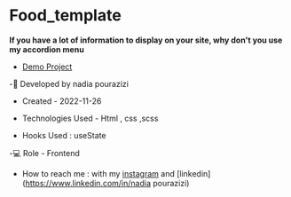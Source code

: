 # Food_template

**If you have a lot of information to display on your site, why don't you use my accordion menu**

- [Demo Project](https://nadiapourazizi.github.io/Food_template/)

-🙂 Developed by nadia pourazizi
- Created - 2022-11-26

- Technologies Used - Html , css ,scss

- Hooks Used : useState 

-💻 Role - Frontend

- How to reach me : with my [instagram](https://www.instagram.com/nadiaacodes) and [linkedin](https://www.linkedin.com/in/nadia pourazizi)
